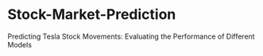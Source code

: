 # Stock-Market-Prediction
Predicting Tesla Stock Movements: Evaluating the Performance of Different Models

